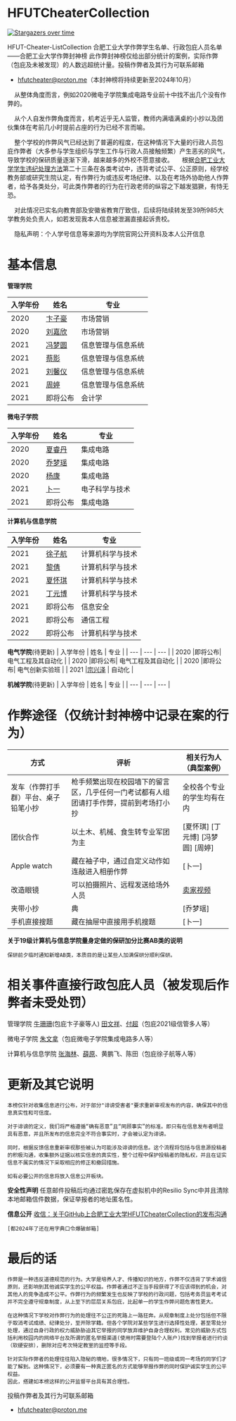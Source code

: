 # HFUTCheaterCollection

[![Stargazers over time](https://starchart.cc/HFUT-CHEATER/HFUTCheaterCollection.svg?variant=adaptive)](https://starchart.cc/HFUT-CHEATER/HFUTCheaterCollection)

HFUT-Cheater-ListCollection 合肥工业大学作弊学生名单、行政包庇人员名单——合肥工业大学作弊封神榜
此作弊封神榜仅给出部分统计的案例，实际作弊（包庇及未被发现）的人数远超统计量。投稿作弊者及其行为可联系邮箱

- [hfutcheater@proton.me](mailto:hfutcheater@proton.me)（本封神榜将持续更新至2024年10月）

    从整体角度而言，例如2020微电子学院集成电路专业前十中找不出几个没有作弊的。

    从个人自发作弊角度而言，机考近乎无人监管，教师内满墙满桌的小抄以及团伙集体在考前几小时提前占座的行为已经不言而喻。

    整个学校的作弊风气已经达到了普遍的程度，在这种情况下大量的行政人员包庇作弊者（大多参与学生组织与学生工作与行政人员接触频繁）产生恶劣的风气，导致学校的保研质量逐渐下滑，越来越多的外校不愿意接收。    
    根据[合肥工业大学学生违纪处理方法](https://xgb.hfut.edu.cn/info/1156/9939.htm)第二十三条在各类考试中，违背考试公平、公正原则，经学校教务部或研究生院认定，有作弊行为或违反考场纪律、以及在考场外协助他人作弊者，给予各类处分，可此类作弊者的行为在行政老师的纵容之下越发猖獗，有恃无恐。

    对此情况已实名向教育部及安徽省教育厅致信，后续将陆续转发至39所985大学教务处负责人，如若发现我本人信息被泄漏直接起诉贵校。

    隐私声明：个人学号信息等来源均为学院官网公开资料及本人公开信息
# 基本信息
**管理学院**

| 入学年份 | 姓名  | 专业  |
| --- | --- | --- |
| 2020 | [卞子豪](https://github.com/HFUT-CHEATER/HFUTCheaterCollection/blob/main/list/1%20(1).md) | 市场营销 |
| 2020 | [刘嘉欣](https://github.com/HFUT-CHEATER/HFUTCheaterCollection/blob/main/list/1%20(2).md) | 市场营销 |
| 2021 | [冯梦圆](https://github.com/HFUT-CHEATER/HFUTCheaterCollection/blob/main/list/1%20(4).md) | 信息管理与信息系统 |
| 2021 | [蔡影](https://github.com/HFUT-CHEATER/HFUTCheaterCollection/blob/main/list/1%20(3).md) | 信息管理与信息系统 |
| 2021 | [刘馨仪](https://github.com/HFUT-CHEATER/HFUTCheaterCollection/blob/main/list/1%20(5).md) | 信息管理与信息系统 |
| 2021 | [周婷](https://github.com/HFUT-CHEATER/HFUTCheaterCollection/blob/main/list/1%20(6).md) | 信息管理与信息系统 |
| 2021 | 即将公布 | 会计学 |

**微电子学院**

| 入学年份 | 姓名  | 专业  |
| --- | --- | --- |
| 2020 | [夏睿丹](https://github.com/HFUT-CHEATER/HFUTCheaterCollection/blob/main/list/1%20(11).md) | 集成电路 |
| 2020 | [乔梦瑶](https://github.com/HFUT-CHEATER/HFUTCheaterCollection/blob/main/list/1%20(12).md) | 集成电路 |
| 2020 | [杨康](https://github.com/HFUT-CHEATER/HFUTCheaterCollection/blob/main/list/1%20(13).md) | 集成电路 |
| 2021 | [卜一](https://github.com/HFUT-CHEATER/HFUTCheaterCollection/blob/main/list/1%20(14).md) | 电子科学与技术 |
| 2021 |即将公布| 集成电路 |

**计算机与信息学院**

| 入学年份 | 姓名  | 专业  |
| --- | --- | --- |
| 2021 | [徐子航](https://github.com/HFUT-CHEATER/HFUTCheaterCollection/blob/main/list/1%20(7).md) | 计算机科学与技术 |
| 2021 | [黎倩](https://github.com/HFUT-CHEATER/HFUTCheaterCollection/blob/main/list/1%20(8).md) | 计算机科学与技术 |
| 2021 | [夏怀琪](https://github.com/HFUT-CHEATER/HFUTCheaterCollection/blob/main/list/1%20(9).md) | 计算机科学与技术 |
| 2021 | [丁元博](https://github.com/HFUT-CHEATER/HFUTCheaterCollection/blob/main/list/1%20(10).md) | 计算机科学与技术 |
| 2021 | 即将公布| 信息安全 |
| 2021 | 即将公布| 通信工程 |
| 2022 | 即将公布| 计算机科学与技术 |

**电气学院**(待更新)
| 入学年份 | 姓名  | 专业  |
| --- | --- | --- |
| 2020 |即将公布| 电气工程及其自动化 |
| 2020 |即将公布| 电气工程及其自动化 |
| 2020 |即将公布| 电气创新实验班 |
| 2021 |[宗兴泽](https://github.com/HFUT-CHEATER/HFUTCheaterCollection/blob/main/list/2(1).md) | 自动化 |

**机械学院**(待更新)
| 入学年份 | 姓名  | 专业  |
| --- | --- | --- |

# 作弊途径（仅统计封神榜中记录在案的行为）

| 方式  | 评析  | 相关行为人（典型案例） |
| --- | --- | --- |
| 发车（作弊打手群）平台、桌子铅笔小抄 | 枪手频繁出现在校园墙下的留言区，几乎任何一门考试都有人组团请打手作弊，提前到考场打小抄 | 全校各个专业的学生均有在内 |
| 团伙合作 | 以土木、机械、食生转专业军团为主 | [夏怀琪] [丁元博] [冯梦圆] [周婷]|
| Apple watch | 藏在袖子中，通过自定义动作如连敲进入相册作弊 | [卜一] |
| 改造眼镜 | 可以拍摄照片、远程发送给场外人员 | [卖家视频](https://github.com/HFUT-CHEATER/HFUTCheaterCollection/blob/main/evidence/cheaterglasses.MP4) |
| 夹带小抄 | 典   | [乔梦瑶] |
| 手机直接搜题 | 藏在抽屉中直接用手机搜题 | [卜一] |

**关于19级计算机与信息学院量身定做的保研加分比赛AB类的说明**

    保研前夕临时通知新增AB类，本质目的是让某些人加满保研分顺利保研。

# 相关事件直接行政包庇人员（被发现后作弊者未受处罚）

管理学院 [牛珊珊](https://som.hfut.edu.cn/info/1125/4605.htm)(包庇卞子豪等人) [田文祥](http://faculty.hfut.edu.cn/~eIRzUz/zh_CN/index.htm)、[付超](http://faculty.hfut.edu.cn/fc/zh_CN/index/166705/list/index.htm)（包庇2021级信管多人等）

微电子学院 [朱文拿](https://wdzxy.hfut.edu.cn/2020/1230/c11546a249580/page.htm)（包庇微电子学院集成电路多人等）

计算机与信息学院 [张海林](https://ci.hfut.edu.cn/info/1038/3722.htm)、[薛原](http://faculty.hfut.edu.cn/xueyuan/zh_CN/index/254961/list/)、黄鹏飞、陈田（包庇徐子航等人等）


# 更新及其它说明 
    本榜仅针对收集信息进行公布，对于部分"诽谤受害者"要求重新审视发布的内容，确保其中的信息真实性和可信度。
  
    对于诽谤的定义，我们将严格遵循“确有恶意”且“罔顾事实”的标准。即只有在信息发布者明显具有恶意，并且所发布的信息完全不符合事实时，才会被认定为诽谤。
  
    同时，根据反馈信息重新审视那些被认为可能涉及诽谤的信息。这个流程将包括与信息源投稿者的积极沟通，收集额外证据以核实信息的真实性，整个过程中保护投稿者的隐私权，并且在证实信息不属实的情况下采取相应的修正和撤回措施。
  
    如有必要公开的信息将放入信息公开板块。
**安全性声明**
    任意邮件投稿后均通过密匙保存在虚拟机中的Resilio Sync中并且清除本地邮箱信件数据，保证举报者的地址匿名性。
    
**信息公开**
    [收信：关于GitHub上合肥工业大学HFUTCheaterCollection的发布沟通](https://github.com/HFUT-CHEATER/HFUTCheaterCollection/blob/main/receive/1/1.md)
    
    [都2024年了还在用字典口令爆破邮箱]
# 最后的话
    作弊是一种违反道德规范的行为。大学是培养人才、传播知识的地方，作弊不仅违背了学术诚信原则，还影响到其他诚实学生的公平权益。作弊者通过不正当手段获得了不应该得到的机会，对其他人的竞争造成不公平。作弊行为的频繁发生也反映了学校的行政问题，包括考务员监考考试并不完全遵守规章制度，从上至下的层层关系包庇，比起单一的学生作弊问题危害性更大。
  
    在这种情况下学校对作弊行为的处理往不公正的死路上一路狂奔。从规章制度上处分包括但不限于取消考试成绩、纪律处分，至开除学籍。但各个学院对某些学生进行选择性处理，甚至零处分处理，通过自身行政的权力威胁胁迫其它举报的同学放弃维护自身合理权利。常见的威胁方式包括利用校园内的网络平台及所谓的匿名举报渠道(使用时需要登陆个人账户)找到举报者进行约谈（软硬安排），删除对应考次特定教室的监控等手段。
  
    针对实际作弊者的处理往往陷入隐秘的境地，很多情况下，只有同一班级或同一考场的同学们才能了解到。这种情况下，必须要有一种真正匿名的方式能够举报作弊的同时保护诚实学生的公平权益。
    因此，搭建如本榜这样的公开监督平台具有其合理性。
  
投稿作弊者及其行为可联系邮箱
- hfutcheater@proton.me
